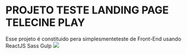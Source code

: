 # PROJETO TESTE LANDING PAGE TELECINE PLAY
Esse projeto é constituido pera simplesmenteteste de Front-End usando ReactJS Sass Gulp 
![](https://drive.google.com/file/d/1Q9l_aeFr51aeMntRbUrBTxP6K43uEsTi/view)
